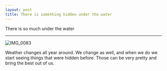 ```yaml
---
layout: post
title: There is something hidden under the water
---
```


There is so much under the water

-----


![IMG_0083](https://user-images.githubusercontent.com/885125/144727850-4fae4229-1d30-4dfe-9cad-c9ec4556c1ea.jpeg)

Weather changes all year around. We change as well, and when we do we start seeing things that were hidden before. Those can be very pretty and bring the best out of us.
